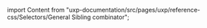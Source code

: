 
import Content from "uxp-documentation/src/pages/uxp/reference-css/Selectors/General Sibling combinator";

<Content query="product=xd"/>
